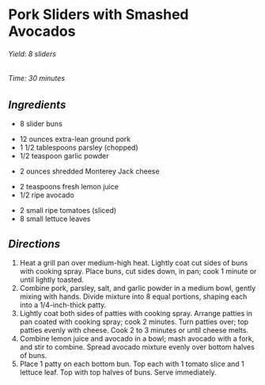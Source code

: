 # Pork Sliders with Smashed Avocados

######  Yield: 8 sliders
######  Time:  30 minutes

##  *Ingredients*
- 8 slider buns
<!--  -->
- 12 ounces extra-lean ground pork
- 1 1/2 tablespoons parsley (chopped)
- 1/2 teaspoon garlic powder
<!--  -->
- 2 ounces shredded Monterey Jack cheese
<!--  -->
- 2 teaspoons fresh lemon juice
- 1/2 ripe avocado
<!--  -->
- 2 small ripe tomatoes (sliced)
- 8 small lettuce leaves

##  *Directions*
1. Heat a grill pan over medium-high heat. Lightly coat cut sides of buns with cooking spray. Place buns, cut sides down, in pan; cook 1 minute or until lightly toasted.
2. Combine pork, parsley, salt, and garlic powder in a medium bowl, gently mixing with hands. Divide mixture into 8 equal portions, shaping each into a 1/4-inch-thick patty.
3. Lightly coat both sides of patties with cooking spray. Arrange patties in pan coated with cooking spray; cook 2 minutes. Turn patties over; top patties evenly with cheese. Cook 2 to 3 minutes or until cheese melts.
4. Combine lemon juice and avocado in a bowl; mash avocado with a fork, and stir to combine. Spread avocado mixture evenly over bottom halves of buns.
5. Place 1 patty on each bottom bun. Top each with 1 tomato slice and 1 lettuce leaf. Top with top halves of buns. Serve immediately.